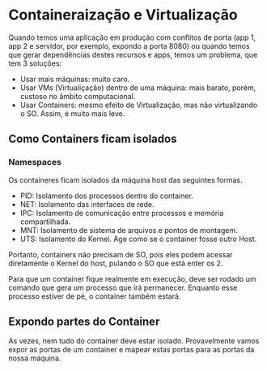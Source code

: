 # Containeraização e Virtualização

Quando temos uma aplicação em produção com conflitos de porta (app 1, app 2 e servidor, por exemplo, expondo a porta 8080)
ou quando temos que gerar dependências destes recursos e apps, temos um problema, que tem 3 soluções: 

- Usar mais máquinas: muito caro.
- Usar VMs (Virtualiçação) dentro de uma máquina: mais barato, porém, custoso no âmbito computacional.
- Usar Containers: mesmo efeito de Virtualização, mas não virtualizando o SO. Assim, é muito mais leve.

## Como Containers ficam isolados

### Namespaces

Os containeres ficam isolados da máquina host das seguintes formas.

- PID: Isolamento dos processos dentro do container.
- NET: Isolamento das interfaces de rede.
- IPC: Isolamento de comunicação entre processos e memória compartilhada.
- MNT: Isolamento de sistema de arquivos e pontos de montagem.
- UTS: Isolamento do Kernel. Age como se o container fosse outro Host.

Portanto, containers não precisam de SO, pois eles podem acessar diretamente o Kernel do host, pulando o SO
que está enter os 2.

Para que um container fique realmente em execução, deve ser rodado um comando que gera um processo que irá 
permanecer. Enquanto esse processo estiver de pé, o container também estará.

## Expondo partes do Container

As vezes, nem tudo do container deve estar isolado. Provavelmente vamos expor as portas de um container
e mapear estas portas para as portas da nossa máquina.
